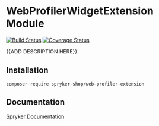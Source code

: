 # WebProfilerWidgetExtension Module
[![Build Status](https://travis-ci.org/spryker-shop/web-profiler-extension.svg)](https://travis-ci.org/spryker-shop/web-profiler-extension)
[![Coverage Status](https://coveralls.io/repos/github/spryker-shop/web-profiler-extension/badge.svg)](https://coveralls.io/github/spryker-shop/web-profiler-extension)

{{ADD DESCRIPTION HERE}}

## Installation

```
composer require spryker-shop/web-profiler-extension
```

## Documentation

[Spryker Documentation](https://academy.spryker.com/developing_with_spryker/module_guide/modules.html)
